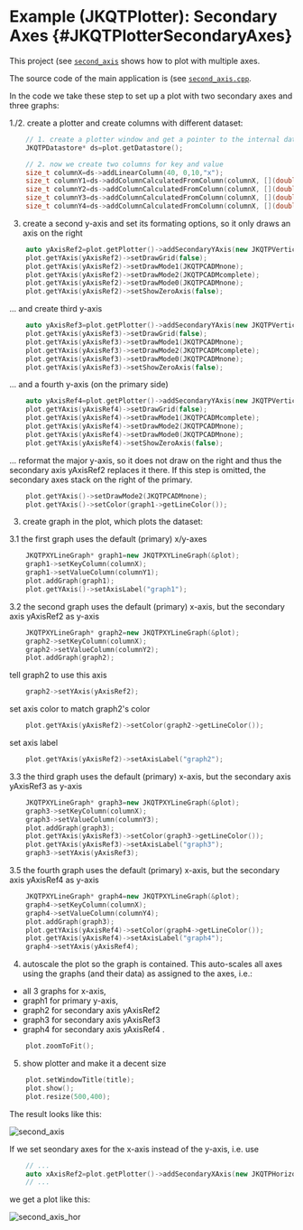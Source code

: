 # Example (JKQTPlotter): Secondary Axes                                      {#JKQTPlotterSecondaryAxes}



This project (see [`second_axis`](https://github.com/jkriege2/JKQtPlotter/tree/master/examples/second_axis) shows how to plot with multiple axes.

The source code of the main application is (see [`second_axis.cpp`](https://github.com/jkriege2/JKQtPlotter/tree/master/examples/second_axis/second_axis.cpp).

In the code we take these step to set up a plot with two secondary axes and three graphs:


1./2. create a plotter and create columns with different dataset:

```.cpp
    // 1. create a plotter window and get a pointer to the internal datastore (for convenience)
    JKQTPDatastore* ds=plot.getDatastore();

    // 2. now we create two columns for key and value
    size_t columnX=ds->addLinearColumn(40, 0,10,"x");
    size_t columnY1=ds->addColumnCalculatedFromColumn(columnX, [](double x) { return x; }, "y1");
    size_t columnY2=ds->addColumnCalculatedFromColumn(columnX, [](double x) { return cos(x); }, "y2");
    size_t columnY3=ds->addColumnCalculatedFromColumn(columnX, [](double x) { return x*x; }, "y3");
    size_t columnY4=ds->addColumnCalculatedFromColumn(columnX, [](double x) { return sqrt(x); }, "y3");
```

3. create a second y-axis and set its formating options, so it only draws an axis on the right

```.cpp
    auto yAxisRef2=plot.getPlotter()->addSecondaryYAxis(new JKQTPVerticalAxis(plot.getPlotter(), JKQTPPrimaryAxis));
    plot.getYAxis(yAxisRef2)->setDrawGrid(false);
    plot.getYAxis(yAxisRef2)->setDrawMode1(JKQTPCADMnone);
    plot.getYAxis(yAxisRef2)->setDrawMode2(JKQTPCADMcomplete);
    plot.getYAxis(yAxisRef2)->setDrawMode0(JKQTPCADMnone);
    plot.getYAxis(yAxisRef2)->setShowZeroAxis(false);
```

... and create third y-axis 

```.cpp
    auto yAxisRef3=plot.getPlotter()->addSecondaryYAxis(new JKQTPVerticalAxis(plot.getPlotter(), JKQTPPrimaryAxis));
    plot.getYAxis(yAxisRef3)->setDrawGrid(false);
    plot.getYAxis(yAxisRef3)->setDrawMode1(JKQTPCADMnone);
    plot.getYAxis(yAxisRef3)->setDrawMode2(JKQTPCADMcomplete);
    plot.getYAxis(yAxisRef3)->setDrawMode0(JKQTPCADMnone);
    plot.getYAxis(yAxisRef3)->setShowZeroAxis(false);
```

... and a fourth y-axis (on the primary side)

```.cpp
    auto yAxisRef4=plot.getPlotter()->addSecondaryYAxis(new JKQTPVerticalAxis(plot.getPlotter(), JKQTPPrimaryAxis));
    plot.getYAxis(yAxisRef4)->setDrawGrid(false);
    plot.getYAxis(yAxisRef4)->setDrawMode1(JKQTPCADMcomplete);
    plot.getYAxis(yAxisRef4)->setDrawMode2(JKQTPCADMnone);
    plot.getYAxis(yAxisRef4)->setDrawMode0(JKQTPCADMnone);
    plot.getYAxis(yAxisRef4)->setShowZeroAxis(false);
```

... reformat the major y-axis, so it does not draw on the right and thus the secondary axis yAxisRef2 replaces it there. If this step is omitted, the secondary axes stack on the right of the primary.

```.cpp
    plot.getYAxis()->setDrawMode2(JKQTPCADMnone);
    plot.getYAxis()->setColor(graph1->getLineColor());
```

3. create graph in the plot, which plots the dataset:

3.1 the first graph uses the default (primary) x/y-axes

```.cpp
    JKQTPXYLineGraph* graph1=new JKQTPXYLineGraph(&plot);
    graph1->setKeyColumn(columnX);
    graph1->setValueColumn(columnY1);
    plot.addGraph(graph1);
    plot.getYAxis()->setAxisLabel("graph1");
```

3.2 the second graph uses the default (primary) x-axis, but the secondary axis yAxisRef2 as y-axis

```.cpp
    JKQTPXYLineGraph* graph2=new JKQTPXYLineGraph(&plot);
    graph2->setKeyColumn(columnX);
    graph2->setValueColumn(columnY2);
    plot.addGraph(graph2);
```

tell graph2 to use this axis

```.cpp
    graph2->setYAxis(yAxisRef2);
```

set axis color to match graph2's color

```.cpp
    plot.getYAxis(yAxisRef2)->setColor(graph2->getLineColor());
```

set axis label

```.cpp
    plot.getYAxis(yAxisRef2)->setAxisLabel("graph2");
```

3.3 the third graph uses the default (primary) x-axis, but the secondary axis yAxisRef3 as y-axis

```.cpp
    JKQTPXYLineGraph* graph3=new JKQTPXYLineGraph(&plot);
    graph3->setKeyColumn(columnX);
    graph3->setValueColumn(columnY3);
    plot.addGraph(graph3);
    plot.getYAxis(yAxisRef3)->setColor(graph3->getLineColor());
    plot.getYAxis(yAxisRef3)->setAxisLabel("graph3");
    graph3->setYAxis(yAxisRef3);
```

3.5 the fourth graph uses the default (primary) x-axis, but the secondary axis yAxisRef4 as y-axis

```.cpp
    JKQTPXYLineGraph* graph4=new JKQTPXYLineGraph(&plot);
    graph4->setKeyColumn(columnX);
    graph4->setValueColumn(columnY4);
    plot.addGraph(graph3);
    plot.getYAxis(yAxisRef4)->setColor(graph4->getLineColor());
    plot.getYAxis(yAxisRef4)->setAxisLabel("graph4");
    graph4->setYAxis(yAxisRef4);
```

4. autoscale the plot so the graph is contained. This auto-scales all axes using the graphs (and their data) as assigned to the axes, i.e.:
  - all 3 graphs for x-axis, 
  - graph1 for primary y-axis, 
  - graph2 for secondary axis yAxisRef2
  - graph3 for secondary axis yAxisRef3
  - graph4 for secondary axis yAxisRef4
.

```.cpp
    plot.zoomToFit();
```

5. show plotter and make it a decent size

```.cpp
    plot.setWindowTitle(title);
    plot.show();
    plot.resize(500,400);
```


The result looks like this:

![second_axis](https://raw.githubusercontent.com/jkriege2/JKQtPlotter/master/screenshots/second_axis.png)

If we set seondary axes for the x-axis instead of the y-axis, i.e. use 
```.cpp
    // ...
    auto xAxisRef2=plot.getPlotter()->addSecondaryXAxis(new JKQTPHorizontalAxis(plot.getPlotter(), JKQTPPrimaryAxis));
    // ...
```
we get a plot like this:

![second_axis_hor](https://raw.githubusercontent.com/jkriege2/JKQtPlotter/master/screenshots/second_axis_hor.png)

